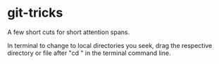 # git-tricks
A few short cuts for short attention spans.

In terminal to change to local directories you seek, drag the respective directory or file after "cd " in the terminal command line.
